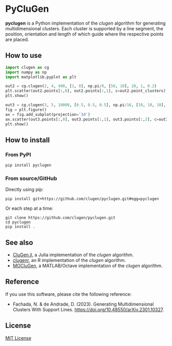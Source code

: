 # PyCluGen

**pyclugen** is a Python implementation of the *clugen* algorithm for
generating multidimensional clusters. Each cluster is supported by a line
segment, the position, orientation and length of which guide where the
respective points are placed.

## How to use

```python
import clugen as cg
import numpy as np
import matplotlib.pyplot as plt

out2 = cg.clugen(2, 4, 400, [1, 0], np.pi/8, [50, 10], 20, 1, 0.2)
plt.scatter(out2.points[:,0], out2.points[:,1], c=out2.point_clusters)
plt.show()

out3 = cg.clugen(3, 5, 10000, [0.5, 0.5, 0.5], np.pi/16, [10, 10, 10], 10, 1, 2)
fig = plt.figure()
ax = fig.add_subplot(projection='3d')
ax.scatter(out3.points[:,0], out3.points[:,1], out3.points[:,2], c=out3.point_clusters)
plt.show()
```

## How to install

### From PyPI

```sh
pip install pyclugen
```

### From source/GitHub

Directly using pip:

```text
pip install git+https://github.com/clugen/pyclugen.git#egg=pyclugen
```

Or each step at a time:

```text
git clone https://github.com/clugen/pyclugen.git
cd pyclugen
pip install .
```

## See also

* [CluGen.jl](https://github.com/clugen/CluGen.jl/), a Julia implementation of
  the *clugen* algorithm.
* [clugenr](https://github.com/clugen/clugenr/), an R implementation
  of the *clugen* algorithm.
* [MOCluGen](https://github.com/clugen/MOCluGen/), a MATLAB/Octave
  implementation of the *clugen* algorithm.

## Reference

If you use this software, please cite the following reference:

* Fachada, N. & de Andrade, D. (2023). Generating Multidimensional Clusters With
  Support Lines. <https://doi.org/10.48550/arXiv.2301.10327>.

## License

[MIT License](LICENSE.txt)
